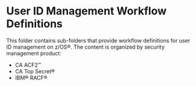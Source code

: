 # User ID Management Workflow Definitions
This folder contains sub-folders that provide workflow definitions for user ID management on z/OS®.  The content is organized by security management product:
- CA ACF2™
- CA Top Secret®
- IBM® RACF®
